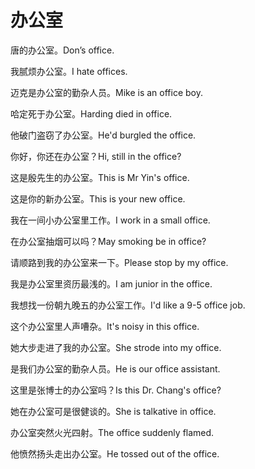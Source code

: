 # 办公室

<p><span class="chinese">唐的办公室。</span><span class="english">Don’s office.</span></p>

<p><span class="chinese">我腻烦办公室。</span><span class="english">I hate offices.</span></p>

<p><span class="chinese">迈克是办公室的勤杂人员。</span><span class="english">Mike is an office boy.</span></p>

<p><span class="chinese">哈定死于办公室。</span><span class="english">Harding died in office.</span></p>

<p><span class="chinese">他破门盗窃了办公室。</span><span class="english">He'd burgled the office.</span></p>

<p><span class="chinese">你好，你还在办公室？</span><span class="english">Hi, still in the office?</span></p>

<p><span class="chinese">这是殷先生的办公室。</span><span class="english">This is Mr Yin's office.</span></p>

<p><span class="chinese">这是你的新办公室。</span><span class="english">This is your new office.</span></p>

<p><span class="chinese">我在一间小办公室里工作。</span><span class="english">I work in a small office.</span></p>

<p><span class="chinese">在办公室抽烟可以吗？</span><span class="english">May smoking be in office?</span></p>

<p><span class="chinese">请顺路到我的办公室来一下。</span><span class="english">Please stop by my office.</span></p>

<p><span class="chinese">我是办公室里资历最浅的。</span><span class="english">I am junior in the office.</span></p>

<p><span class="chinese">我想找一份朝九晚五的办公室工作。</span><span class="english">I'd like a 9-5 office job.</span></p>

<p><span class="chinese">这个办公室里人声嘈杂。</span><span class="english">It's noisy in this office.</span></p>

<p><span class="chinese">她大步走进了我的办公室。</span><span class="english">She strode into my office.</span></p>

<p><span class="chinese">是我们办公室的勤杂人员。</span><span class="english">He is our office assistant.</span></p>

<p><span class="chinese">这里是张博士的办公室吗？</span><span class="english">Is this Dr. Chang's office?</span></p>

<p><span class="chinese">她在办公室可是很健谈的。</span><span class="english">She is talkative in office.</span></p>

<p><span class="chinese">办公室突然火光四射。</span><span class="english">The office suddenly flamed.</span></p>

<p><span class="chinese">他愤然扬头走出办公室。</span><span class="english">He tossed out of the office.</span></p>

